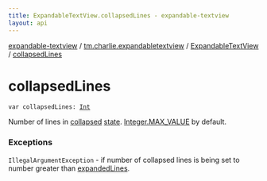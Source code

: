```yaml
---
title: ExpandableTextView.collapsedLines - expandable-textview
layout: api
---
```


<div class='api-docs-breadcrumbs'><a href="../../index.html">expandable-textview</a> / <a href="../index.html">tm.charlie.expandabletextview</a> / <a href="index.html">ExpandableTextView</a> / <a href=".">collapsedLines</a></div>

# collapsedLines

<div class="signature"><code><span class="keyword">var </span><span class="identifier">collapsedLines</span><span class="symbol">: </span><a href="https://kotlinlang.org/api/latest/jvm/stdlib/kotlin/-int/index.html"><span class="identifier">Int</span></a></code></div>

Number of lines in <a href="-state/-collapsed.html">collapsed</a> <a href="state.html">state</a>. <a href="https://developer.android.com/reference/java/lang/Integer.html#MAX_VALUE">Integer.MAX_VALUE</a> by default.

### Exceptions

<code>IllegalArgumentException</code> - if number of collapsed lines is being set to number greater than <a href="expanded-lines.html">expandedLines</a>.